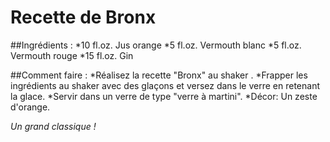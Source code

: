 # Recette de Bronx

##Ingrédients :
	*10 fl.oz. Jus orange
	*5 fl.oz. Vermouth blanc
	*5 fl.oz. Vermouth rouge
	*15 fl.oz. Gin

##Comment faire :
	*Réalisez la recette "Bronx" au shaker .
	*Frapper les ingrédients au shaker avec des glaçons et versez dans le 		verre en retenant la glace.
	*Servir dans un verre de type "verre à martini".
	*Décor: Un zeste d'orange.

*Un grand classique !*
